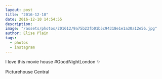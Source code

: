 ```yaml
---
layout: post
title: "2016-12-10"
date: 2016-12-10 14:54:55
description: 
image: "/assets/photos/201612/9a75b23fb01b5c94318e1e1a30a12e56.jpg"
author: Elise Plain
tags: 
  - photos
  - instagram
---
```


I love this movie house #GoodNightLondon ✨
<p></p>
Picturehouse Central